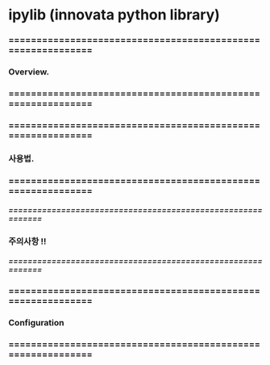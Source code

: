 
# ipylib (innovata python library)

### ============================================================
### Overview.
### ============================================================


### ============================================================
### 사용법.
### ============================================================


##### ============================================================
### 주의사항 !!
##### ============================================================


### ============================================================
### Configuration
### ============================================================
